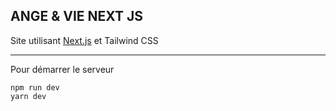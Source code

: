 ## ANGE & VIE NEXT JS

Site utilisant [Next.js](https://nextjs.org/) et Tailwind CSS

---

Pour démarrer le serveur
```
npm run dev
yarn dev
